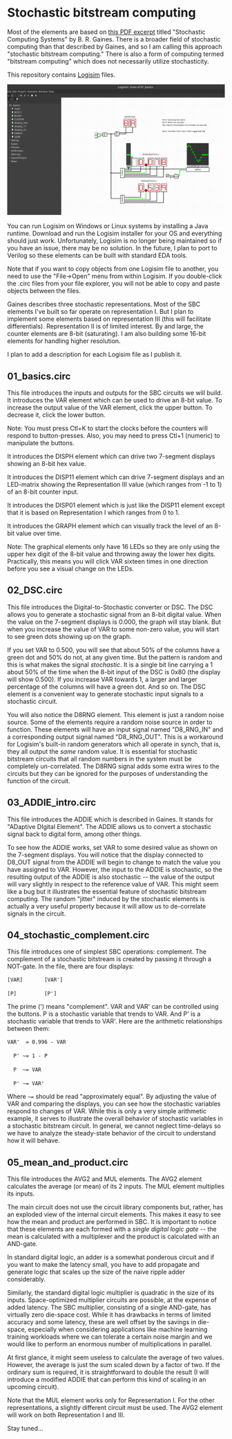 # Stochastic bitstream computing

Most of the elements are based on [this PDF excerpt](http://pages.cpsc.ucalgary.ca/~gaines/reports/COMP/SCS69/SCS69.pdf)
titled "Stochastic Computing Systems" by B. R. Gaines. There is a broader field
of stochastic computing than that described by Gaines, and so I am calling this
approach "stochastic bitstream computing." There is also a form of computing
termed "bitstream computing" which does not necessarily utilize stochasticity.

This repository contains [Logisim](http://www.cburch.com/logisim/) files.

![Logisim](img/logisim_screenshot.png)

You can run Logisim on Windows or Linux systems by installing a Java runtime.
Download and run the Logisim installer for your OS and everything should just
work. Unfortunately, Logisim is no longer being maintained so if you have an
issue, there may be no solution. In the future, I plan to port to Verilog so
these elements can be built with standard EDA tools.

Note that if you want to copy objects from one Logisim file to another, you
need to use the "File->Open" menu from within Logisim. If you double-click the
.circ files from your file explorer, you will not be able to copy and paste
objects between the files.

Gaines describes three stochastic representations. Most of the SBC elements
I've built so far operate on representation I. But I plan to implement some
elements based on representation III (this will facilitate differentials).
Representation II is of limited interest. By and large, the counter elements
are 8-bit (saturating). I am also building some 16-bit elements for handling
higher resolution.

I plan to add a description for each Logisim file as I publish it.

01_basics.circ
--------------

This file introduces the inputs and outputs for the SBC circuits we will build.
It introduces the VAR element which can be used to drive an 8-bit value. To
increase the output value of the VAR element, click the upper button. To
decrease it, click the lower button.

Note: You must press Ctl+K to start the clocks before the counters will respond
to button-presses. Also, you may need to press Ctl+1 (numeric) to manipulate
the buttons.

It introduces the DISPH element which can drive two 7-segment displays showing
an 8-bit hex value.

It introduces the DISP11 element which can drive 7-segment displays and an
LED-matrix showing the Representation III value (which ranges from -1 to 1) of
an 8-bit counter input.

It introduces the DISP01 element which is just like the DISP11 element except
that it is based on Representation I which ranges from 0 to 1.

It introduces the GRAPH element which can visually track the level of an 8-bit
value over time.

Note: The graphical elements only have 16 LEDs so they are only using the
upper hex digit of the 8-bit value and throwing away the lower hex digits.
Practically, this means you will click VAR sixteen times in one direction
before you see a visual change on the LEDs.

02_DSC.circ
-----------

This file introduces the Digital-to-Stochastic converter or DSC. The DSC allows
you to generate a stochastic signal from an 8-bit digital value. When the value
on the 7-segment displays is 0.000, the graph will stay blank. But when you
increase the value of VAR to some non-zero value, you will start to see green
dots showing up on the graph.

If you set VAR to 0.500, you will see that about 50% of the columns have a
green dot and 50% do not, at any given time. But the pattern is random and this
is what makes the signal *stochastic*. It is a single bit line carrying a 1
about 50% of the time when the 8-bit input of the DSC is 0x80 (the display will
show 0.500). If you increase VAR towards 1, a larger and larger percentage of
the columns will have a green dot. And so on. The DSC element is a convenient
way to generate stochastic input signals to a stochastic circuit.

You will also notice the D8RNG element. This element is just a random noise
source. Some of the elements require a random noise source in order to
function. These elements will have an input signal named "D8_RNG_IN" and a
corresponding output signal named "D8_RNG_OUT". This is a workaround for
Logisim's built-in random generators which all operate in synch, that is, they
all output the *same* random value. It is essential for stochastic bitstream
circuits that all random numbers in the system must be completely
un-correlated. The D8RNG signal adds some extra wires to the circuits but they
can be ignored for the purposes of understanding the function of the circuit.

03_ADDIE_intro.circ
-------------------

This file introduces the ADDIE which is described in Gaines. It stands for
"ADaptive DIgital Element". The ADDIE allows us to convert a stochastic signal
back to digital form, among other things.

To see how the ADDIE works, set VAR to some desired value as shown on the
7-segment displays. You will notice that the display connected to D8_OUT signal
from the ADDIE will begin to change to match the value you have assigned to
VAR. However, the input to the ADDIE is stochastic, so the resulting output of
the ADDIE is also stochastic -- the value of the output will vary slightly in
respect to the reference value of VAR. This might seem like a bug but it
illustrates the essential feature of stochastic bitstream computing. The random
"jitter" induced by the stochastic elements is actually a very useful property
because it will allow us to de-correlate signals in the circuit.

04_stochastic_complement.circ
-----------------------------

This file introduces one of simplest SBC operations: complement. The complement
of a stochastic bitstream is created by passing it through a NOT-gate. In the
file, there are four displays:

    [VAR]       [VAR']

    [P]         [P']

The prime (') means "complement". VAR and VAR' can be controlled using the
buttons. P is a stochastic variable that trends to VAR. And P' is a stochastic
variable that trends to VAR'. Here are the arithmetic relationships between
them:

    VAR'  = 0.996 - VAR

      P' ~= 1 - P

      P  ~= VAR

      P' ~= VAR'

Where `~=` should be read "approximately equal". By adjusting the value of VAR
and comparing the displays, you can see how the stochastic variables respond to
changes of VAR. While this is only a very simple arithmetic example, it serves
to illustrate the overall behavior of stochastic variables in a stochastic
bitstream circuit. In general, we cannot neglect time-delays so we have to
analyze the steady-state behavior of the circuit to understand how it will
behave.

05_mean_and_product.circ
------------------------

This file introduces the AVG2 and MUL elements. The AVG2 element calculates
the average (or mean) of its 2 inputs. The MUL element multiplies its inputs.

The main circuit does not use the circuit library components but, rather, has
an exploded view of the internal circuit elements. This makes it easy to see
how the mean and product are performed in SBC. It is important to notice that
these elements are each formed with a *single digital logic gate* -- the mean
is calculated with a multiplexer and the product is calculated with an
AND-gate.

In standard digital logic, an adder is a somewhat ponderous circuit
and if you want to make the latency small, you have to add propagate and
generate logic that scales up the size of the naive ripple adder considerably.

Similarly, the standard digital logic multiplier is quadratic in the size of
its inputs. Space-optimized multiplier circuits are possible, at the expense of
added latency. The SBC multiplier, consisting of a single AND-gate, has
virtually zero die-space cost. While it has drawbacks in terms of limited
accuracy and some latency, these are well offset by the savings in die-space,
especially when considering applications like machine learning training
workloads where we can tolerate a certain noise margin and we would like to
perform an enormous number of multiplications in parallel.

At first glance, it might seem useless to calculate the average of two values.
However, the average is just the sum scaled down by a factor of two. If the
ordinary sum is required, it is straightforward to double the result (I will
introduce a modified ADDIE that can perform this kind of scaling in an upcoming
circuit).

Note that the MUL element works only for Representation I. For the other
representations, a slightly different circuit must be used. The AVG2 element
will work on both Representation I and III.

Stay tuned...

